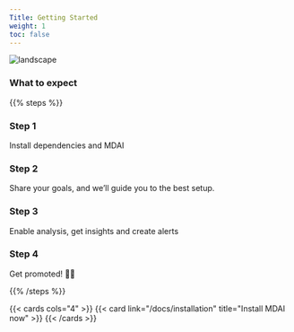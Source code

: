 ```yaml
--- 
Title: Getting Started
weight: 1
toc: false
---
```


<!-- Change and uncomment below when YT video code available. Delete the image below it -->

<!-- https://gohugo.io/shortcodes/youtube/ -->
<!-- {{< youtube dQw4w9WgXcQ >}} -->

![landscape](/images/nothing_to_see_here.png)

### What to expect

{{% steps %}}

### Step 1

Install dependencies and MDAI

### Step 2

Share your goals, and we’ll guide you to the best setup.

### Step 3

Enable analysis, get insights and create alerts

### Step 4

Get promoted! 🤞🏼

{{% /steps %}}

{{< cards cols="4" >}}
  {{< card link="/docs/installation" title="Install MDAI now" >}}
{{< /cards >}}